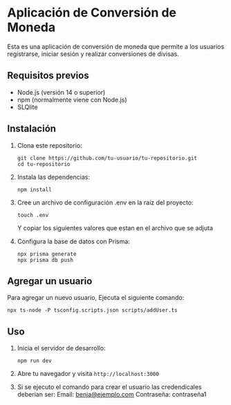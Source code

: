 # Aplicación de Conversión de Moneda

Esta es una aplicación de conversión de moneda que permite a los usuarios registrarse, iniciar sesión y realizar conversiones de divisas.

## Requisitos previos

- Node.js (versión 14 o superior)
- npm (normalmente viene con Node.js)
- SLQlite

## Instalación

1. Clona este repositorio:
   ```
   git clone https://github.com/tu-usuario/tu-repositorio.git
   cd tu-repositorio
   ```

2. Instala las dependencias:
   ```
   npm install
   ```

3. Cree un archivo de configuración .env en la raíz del proyecto:
   ```
   touch .env
   ```
   Y copiar los siguientes valores que estan en el archivo que se adjuta

4. Configura la base de datos con Prisma:
   ```
   npx prisma generate
   npx prisma db push
   ```
## Agregar un usuario

Para agregar un nuevo usuario, Ejecuta el siguiente comando:

```
npx ts-node -P tsconfig.scripts.json scripts/addUser.ts
```

## Uso

1. Inicia el servidor de desarrollo:
   ```
   npm run dev
   ```

2. Abre tu navegador y visita `http://localhost:3000`


3. Si se ejecuto el comando para crear el usuario las credendicales deberian ser:
Email: benja@ejemplo.com
Contraseña: contraseña1


